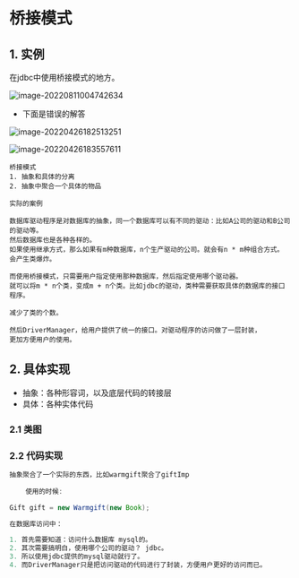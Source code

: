 # 桥接模式



## 1. 实例

在jdbc中使用桥接模式的地方。

![image-20220811004742634](C:\Users\10786\AppData\Roaming\Typora\typora-user-images\image-20220811004742634.png)

- 下面是错误的解答

![image-20220426182513251](D:\blgs\source\imgs\image-20220426182513251.png)

![image-20220426183557611](D:\blgs\source\imgs\image-20220426183557611.png)

```
桥接模式
1. 抽象和具体的分离
2. 抽象中聚合一个具体的物品

实际的案例

数据库驱动程序是对数据库的抽象，同一个数据库可以有不同的驱动：比如A公司的驱动和B公司的驱动等。
然后数据库也是各种各样的。
如果使用继承方式，那么如果有m种数据库，n个生产驱动的公司。就会有n * m种组合方式。
会产生类爆炸。

而使用桥接模式，只需要用户指定使用那种数据库，然后指定使用哪个驱动器。
就可以将m * n个类，变成m + n个类。比如jdbc的驱动，类种需要获取具体的数据库的接口程序。

减少了类的个数。

然后DriverManager，给用户提供了统一的接口。对驱动程序的访问做了一层封装，
更加方便用户的使用。
```





## 2. 具体实现

- 抽象：各种形容词，以及底层代码的转接层
- 具体：各种实体代码



### 2.1 类图



### 2.2 代码实现

```java
抽象聚合了一个实际的东西，比如warmgift聚合了giftImp
    
    使用的时候:

Gift gift = new Warmgift(new Book);

在数据库访问中：

1. 首先需要知道：访问什么数据库 mysql的。
2. 其次需要搞明白，使用哪个公司的驱动？ jdbc。
3. 所以使用jdbc提供的mysql驱动就行了。
4. 而DriverManager只是把访问驱动的代码进行了封装，方便用户更好的访问而已。

```


